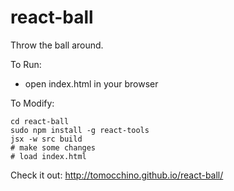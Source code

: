 react-ball
==========

Throw the ball around.

To Run:
* open index.html in your browser

To Modify:
```
cd react-ball
sudo npm install -g react-tools
jsx -w src build
# make some changes
# load index.html
```
Check it out:
http://tomocchino.github.io/react-ball/
